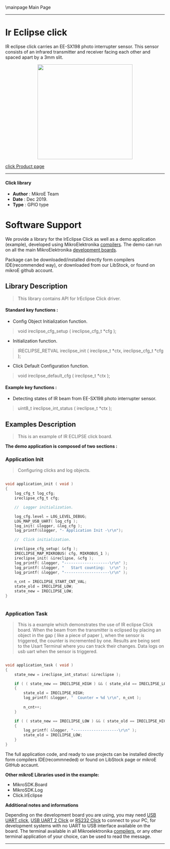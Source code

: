 \mainpage Main Page
 
 

---
# Ir Eclipse click

IR eclipse click carries an EE-SX198 photo interrupter sensor. This sensor consists of an infrared transmitter and receiver facing each other and spaced apart by a 3mm slit.

<p align="center">
  <img src="https://download.mikroe.com/images/click_for_ide/ireclipse_click.png" height=300px>
</p>

[click Product page](<https://www.mikroe.com/ir-eclipse-click>)

---


#### Click library 

- **Author**        : MikroE Team
- **Date**          : Dec 2019.
- **Type**          : GPIO type


# Software Support

We provide a library for the IrEclipse Click 
as well as a demo application (example), developed using MikroElektronika 
[compilers](https://shop.mikroe.com/compilers). 
The demo can run on all the main MikroElektronika [development boards](https://shop.mikroe.com/development-boards).

Package can be downloaded/installed directly form compilers IDE(recommended way), or downloaded from our LibStock, or found on mikroE github account. 

## Library Description

> This library contains API for IrEclipse Click driver.

#### Standard key functions :

- Config Object Initialization function.
> void ireclipse_cfg_setup ( ireclipse_cfg_t *cfg ); 
 
- Initialization function.
> IRECLIPSE_RETVAL ireclipse_init ( ireclipse_t *ctx, ireclipse_cfg_t *cfg );

- Click Default Configuration function.
> void ireclipse_default_cfg ( ireclipse_t *ctx );


#### Example key functions :

- Detecting states of IR beam from EE-SX198 photo interrupter sensor.
> uint8_t ireclipse_int_status ( ireclipse_t *ctx );

## Examples Description

> 
> This is an example of IR ECLIPSE click board.
> 

**The demo application is composed of two sections :**

### Application Init 

>
> Configuring clicks and log objects.
> 

```c

void application_init ( void )
{
    log_cfg_t log_cfg;
    ireclipse_cfg_t cfg;

    //  Logger initialization.

    log_cfg.level = LOG_LEVEL_DEBUG;
    LOG_MAP_USB_UART( log_cfg );
    log_init( &logger, &log_cfg );
    log_printf(&logger, "- Application Init -\r\n");

    //  Click initialization.

    ireclipse_cfg_setup( &cfg );
    IRECLIPSE_MAP_MIKROBUS( cfg, MIKROBUS_1 );
    ireclipse_init( &ireclipse, &cfg );
    log_printf( &logger, "--------------------\r\n" );
    log_printf( &logger, "   Start counting:  \r\n" );
    log_printf( &logger, "--------------------\r\n" );
    
    n_cnt = IRECLIPSE_START_CNT_VAL;
    state_old = IRECLIPSE_LOW;
    state_new = IRECLIPSE_LOW;
}
  
```

### Application Task

>
> This is a example which demonstrates the use of IR eclipse Click board.
> When the beam from the transmitter is eclipsed by placing an object in
> the gap ( like a piece of paper ), when the sensor is triggered, the 
> counter is incremented by one. Results are being sent to the Usart 
> Terminal where you can track their changes. Data logs on usb uart 
> when the sensor is triggered.
> 

```c

void application_task ( void )
{
    state_new = ireclipse_int_status( &ireclipse );

    if ( ( state_new == IRECLIPSE_HIGH ) && ( state_old == IRECLIPSE_LOW ) )
    {
        state_old = IRECLIPSE_HIGH;
        log_printf( &logger, "  Counter = %d \r\n", n_cnt );
    
        n_cnt++;
    }

    if ( ( state_new == IRECLIPSE_LOW ) && ( state_old == IRECLIPSE_HIGH ) )
    {
        log_printf( &logger, "--------------------\r\n" );
        state_old = IRECLIPSE_LOW;
    }
}  

```

The full application code, and ready to use projects can be  installed directly form compilers IDE(recommneded) or found on LibStock page or mikroE GitHub accaunt.

**Other mikroE Libraries used in the example:** 

- MikroSDK.Board
- MikroSDK.Log
- Click.IrEclipse

**Additional notes and informations**

Depending on the development board you are using, you may need 
[USB UART click](https://shop.mikroe.com/usb-uart-click), 
[USB UART 2 Click](https://shop.mikroe.com/usb-uart-2-click) or 
[RS232 Click](https://shop.mikroe.com/rs232-click) to connect to your PC, for 
development systems with no UART to USB interface available on the board. The 
terminal available in all Mikroelektronika 
[compilers](https://shop.mikroe.com/compilers), or any other terminal application 
of your choice, can be used to read the message.



---
